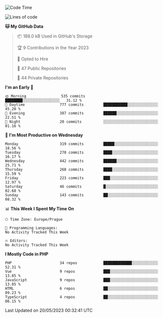 <!--START_SECTION:waka-->
![Code Time](http://img.shields.io/badge/Code%20Time-1%2C583%20hrs%2058%20mins-blue)

![Lines of code](https://img.shields.io/badge/From%20Hello%20World%20I%27ve%20Written-667.1%20thousand%20lines%20of%20code-blue)

**🐱 My GitHub Data** 

> 📦 188.0 kB Used in GitHub's Storage 
 > 
> 🏆 9 Contributions in the Year 2023
 > 
> 💼 Opted to Hire
 > 
> 📜 47 Public Repositories 
 > 
> 🔑 44 Private Repositories 
 > 
**I'm an Early 🐤** 

```text
🌞 Morning                535 commits         ████████░░░░░░░░░░░░░░░░░   31.12 % 
🌆 Daytime                777 commits         ███████████░░░░░░░░░░░░░░   45.20 % 
🌃 Evening                387 commits         ██████░░░░░░░░░░░░░░░░░░░   22.51 % 
🌙 Night                  20 commits          ░░░░░░░░░░░░░░░░░░░░░░░░░   01.16 % 
```
📅 **I'm Most Productive on Wednesday** 

```text
Monday                   319 commits         █████░░░░░░░░░░░░░░░░░░░░   18.56 % 
Tuesday                  278 commits         ████░░░░░░░░░░░░░░░░░░░░░   16.17 % 
Wednesday                442 commits         ██████░░░░░░░░░░░░░░░░░░░   25.71 % 
Thursday                 268 commits         ████░░░░░░░░░░░░░░░░░░░░░   15.59 % 
Friday                   223 commits         ███░░░░░░░░░░░░░░░░░░░░░░   12.97 % 
Saturday                 46 commits          █░░░░░░░░░░░░░░░░░░░░░░░░   02.68 % 
Sunday                   143 commits         ██░░░░░░░░░░░░░░░░░░░░░░░   08.32 % 
```


📊 **This Week I Spent My Time On** 

```text
🕑︎ Time Zone: Europe/Prague

💬 Programming Languages: 
No Activity Tracked This Week

🔥 Editors: 
No Activity Tracked This Week
```

**I Mostly Code in PHP** 

```text
PHP                      34 repos            █████████████░░░░░░░░░░░░   52.31 % 
Vue                      9 repos             ███░░░░░░░░░░░░░░░░░░░░░░   13.85 % 
JavaScript               9 repos             ███░░░░░░░░░░░░░░░░░░░░░░   13.85 % 
HTML                     6 repos             ██░░░░░░░░░░░░░░░░░░░░░░░   09.23 % 
TypeScript               4 repos             ██░░░░░░░░░░░░░░░░░░░░░░░   06.15 % 
```




 Last Updated on 20/05/2023 00:32:41 UTC
<!--END_SECTION:waka-->
<!--
**AlexKratky/AlexKratky** is a ✨ _special_ ✨ repository because its `README.md` (this file) appears on your GitHub profile.

Here are some ideas to get you started:

- 🔭 I’m currently working on ...
- 🌱 I’m currently learning ...
- 👯 I’m looking to collaborate on ...
- 🤔 I’m looking for help with ...
- 💬 Ask me about ...
- 📫 How to reach me: ...
- 😄 Pronouns: ...
- ⚡ Fun fact: ...
-->
